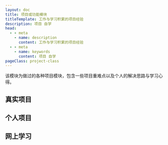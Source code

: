 ```yaml
---
layout: doc
title: 项目或功能模块
titleTemplate: 工作与学习积累的项目经验
description: 项目 自学
head:
  - - meta
    - name: description
      content: 工作与学习积累的项目经验
  - - meta
    - name: keywords
      content: 项目 自学
pageClass: project-class
---
```


该模块为做过的各种项目模块，包含一些项目重难点以及个人的解决思路与学习心得。

## 真实项目

<BlogLis :items="[
  {
    title: '灵思',
    link: '/project/lingsi/',
    description: `<p>灵思项目多以多端为主，因此技术栈方面多采用 <code>UniApp</code> 实现多端。由于公司规模较小，因此采取保守策略使用 <code>Vue2</code> 。</p>`,
  },
  {
    title: '百度外包',
    link: '/project/baidu/',
    description: `<p>百度外包项目多以百度地图为主，主要通过地图展示模型、扎点、线等因素。由于项目需要提供组件给客户使用，因此使用 <code>Vue2.7</code> 版本，无论客户使用 <code>Vue2</code> 还是 <code>Vue3</code> 都能适配。</p><p>业务方面偏大屏，大量采用 <code>Echart</code> ，也针对配置项做了UI适配处理。</p>`,
  },
  {
    title: '数说外包',
    link: '/project/数说/',
    description: `<p>数说外包项目多以 <code>AI</code> 为主，主要通过 <code>AI</code> 搭配大模型实现功能。</p>`,
  },
]" />

## 个人项目

<BlogLis :items="[
  {
    title: '刀刀博客小站',
    link: '/project/daodao/',
    description: `<p>刀刀博客效果如何通过代码实现，附带源码展示。</p>`,
  },
  {
    title: '刀刀音乐',
    link: '/project/music/',
    description: `<p>通过原生 <code>AudioContext</code> 音频上下文，实现刀刀音乐播放。</p>`,
  },
]" />

## 网上学习

<BlogLis :items="[
  {
    title: '自主学习',
    link: '/project/myself/',
    description: `<p>网上项目学习，包含多种技术栈。</p>`,
  },
]" />